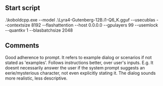 ## Start script
.\koboldcpp.exe --model .\Lyra4-Gutenberg-12B.i1-Q6_K.gguf --usecublas --contextsize 8192 --flashattention --host 0.0.0.0 --gpulayers 99 --usemlock --quantkv 1 --blasbatchsize 2048

## Comments
Good adherence to prompt.
It refers to example dialog or scenarios if not stated as 'examples'.
Follows instructions better, over user's inputs. E.g. It doesnt necessarily answer the user if the system prompt suggests an eerie/mysterious character, not even explicitly stating it.
The dialog sounds more realistic, less descriptive.

